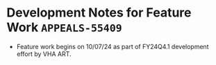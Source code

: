 # Development Notes for Feature Work `APPEALS-55409`

- Feature work begins on 10/07/24 as part of FY24Q4.1 development effort by VHA ART.
